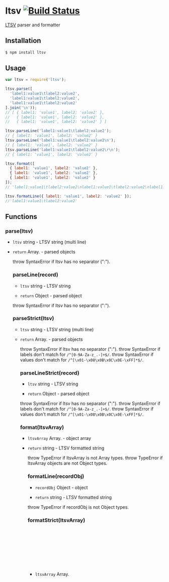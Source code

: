 # ltsv [![Build Status](https://travis-ci.org/sasaplus1/ltsv.png)](https://travis-ci.org/sasaplus1/ltsv)

[LTSV](http://ltsv.org/) parser and formatter

## Installation

```sh
$ npm install ltsv
```

## Usage

```js
var ltsv = require('ltsv');

ltsv.parse([
  'label1:value1\tlabel2:value2',
  'label1:value1\tlabel2:value2',
  'label1:value1\tlabel2:value2'
].join('\n'));
// [ { label1: 'value1', label2: 'value2' },
//   { label1: 'value1', label2: 'value2' },
//   { label1: 'value1', label2: 'value2' } ]

ltsv.parseLine('label1:value1\tlabel2:value2');
// { label1: 'value1', label2: 'value2' }
ltsv.parseLine('label1:value1\tlabel2:value2\n');
// { label1: 'value1', label2: 'value2' }
ltsv.parseLine('label1:value1\tlabel2:value2\r\n');
// { label1: 'value1', label2: 'value2' }

ltsv.format([
  { label1: 'value1', label2: 'value2' },
  { label1: 'value1', label2: 'value2' },
  { label1: 'value1', label2: 'value2' }
]);
// 'label1:value1\tlabel2:value2\nlabel1:value1\tlabel2:value2\nlabel1:value1\tlabel2:value2'

ltsv.formatLine({ label1: 'value1', label2: 'value2' });
//'label1:value1\tlabel2:value2'
```

## Functions

### parse(ltsv)

* `ltsv` string - LTSV string (multi line)

* `return` Array.<Object> - parsed objects

throw SyntaxError if ltsv has no separator (":").

### parseLine(record)

* `ltsv` string - LTSV string

* `return` Object - parsed object

throw SyntaxError if ltsv has no separator (":").

### parseStrict(ltsv)

* `ltsv` string - LTSV string (multi line)

* `return` Array.<Object> - parsed objects

throw SyntaxError if ltsv has no separator (":").
throw SyntaxError if labels don't match for `/^[0-9A-Za-z_.-]+$/`.
throw SyntaxError if values don't match for `/^[\x01-\x08\x0B\x0C\x0E-\xFF]*$/`.

### parseLineStrict(record)

* `ltsv` string - LTSV string

* `return` Object - parsed object

throw SyntaxError if ltsv has no separator (":").
throw SyntaxError if labels don't match for `/^[0-9A-Za-z_.-]+$/`.
throw SyntaxError if values don't match for `/^[\x01-\x08\x0B\x0C\x0E-\xFF]*$/`.

### format(ltsvArray)

* `ltsvArray` Array.<Object> - object array

* `return` string - LTSV formatted string

throw TypeError if ltsvArray is not Array types.
throw TypeError if ltsvArray objects are not Object types.

### formatLine(recordObj)

* `recordObj` Object - object

* `return` string - LTSV formatted string

throw TypeError if recordObj is not Object types.

### formatStrict(ltsvArray)

* `ltsvArray` Array.<Object> - object array

* `return` string - LTSV formatted string

throw TypeError if ltsvArray is not Array types.
throw TypeError if ltsvArray objects are not Object types.
throw SyntaxError if labels don't match for `/^[0-9A-Za-z_.-]+$/`.
throw SyntaxError if values don't match for `/^[\x01-\x08\x0B\x0C\x0E-\xFF]*$/`.

### formatLineStrict(recordObj)

* `recordObj` Object - object

* `return` string - LTSV formatted string

throw TypeError if recordObj is not Object types.
throw SyntaxError if labels don't match for `/^[0-9A-Za-z_.-]+$/`.
throw SyntaxError if values don't match for `/^[\x01-\x08\x0B\x0C\x0E-\xFF]*$/`.

## Test

```sh
$ npm install
$ npm test
```

## License

The MIT License. Please see LICENSE file.
